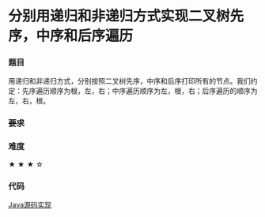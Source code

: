 # 分别用递归和非递归方式实现二叉树先序，中序和后序遍历

### 题目

用递归和非递归方式，分别按照二叉树先序，中序和后序打印所有的节点。我们约定：先序遍历顺序为根，左，右；中序遍历顺序为左，根，右；后序遍历的顺序为左，右，根。

### ~~要求~~


### 难度

 ★ ★ ★ ☆

### 代码

 [Java源码实现](../../src/BTree/BTree1.java)

